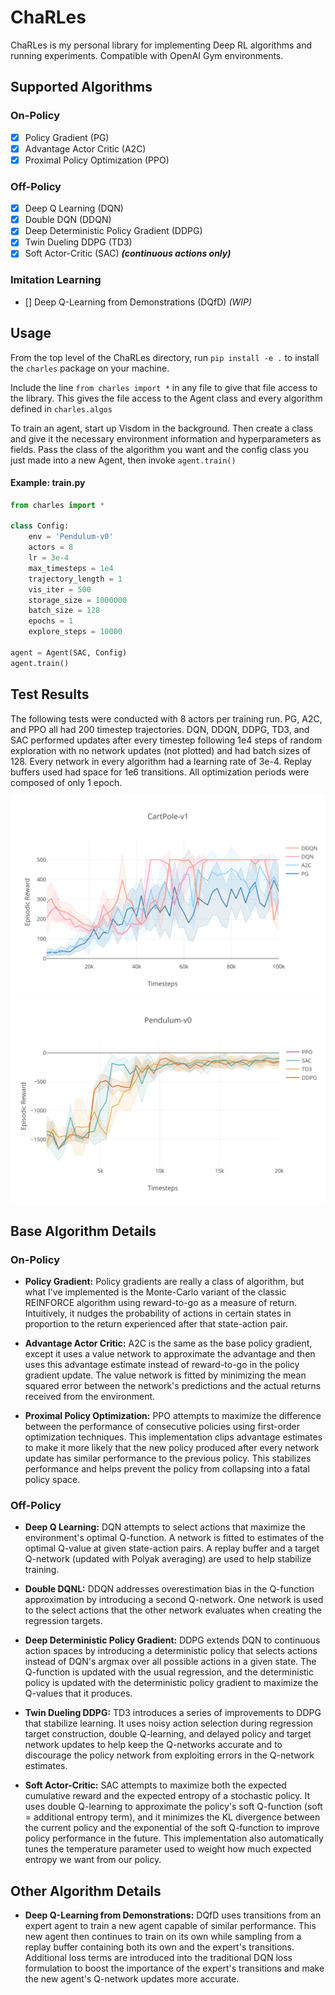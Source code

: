 # ChaRLes

ChaRLes is my personal library for implementing Deep RL algorithms and running experiments. Compatible with OpenAI Gym environments.

## Supported Algorithms

### On-Policy
- [x] Policy Gradient (PG)
- [x] Advantage Actor Critic (A2C)
- [x] Proximal Policy Optimization (PPO)

### Off-Policy
- [x] Deep Q Learning (DQN)
- [x] Double DQN (DDQN)
- [x] Deep Deterministic Policy Gradient (DDPG)
- [x] Twin Dueling DDPG (TD3)
- [x] Soft Actor-Critic (SAC) ***(continuous actions only)***

### Imitation Learning
- [] Deep Q-Learning from Demonstrations (DQfD) *(WIP)*


## Usage
From the top level of the ChaRLes directory, run `pip install -e .` to install the `charles` package on your machine.


Include the line `from charles import *` in any file to give that file access to the library. This gives the file access to the Agent class and every algorithm defined in `charles.algos`

To train an agent, start up Visdom in the background. Then create a class and give it the necessary environment information and hyperparameters as fields. Pass the class of the algorithm you want and the config class you just made into a new Agent, then invoke `agent.train()`

#### Example: train.py
```python
from charles import *

class Config:
    env = 'Pendulum-v0'
    actors = 8
    lr = 3e-4
    max_timesteps = 1e4
    trajectory_length = 1
    vis_iter = 500
    storage_size = 1000000
    batch_size = 128
    epochs = 1
    explore_steps = 10000

agent = Agent(SAC, Config)
agent.train()
```




## Test Results

The following tests were conducted with 8 actors per training run. PG, A2C, and PPO all had 200 timestep trajectories. DQN, DDQN, DDPG, TD3, and SAC performed updates after every timestep following 1e4 steps of random exploration with no network updates (not plotted) and had batch sizes of 128. Every network in every algorithm had a learning rate of 3e-4. Replay buffers used had space for 1e6 transitions. All optimization periods were composed of only 1 epoch.

<img src="./results/cartpole.svg">
<img src="./results/pendulum.svg">




## Base Algorithm Details

### On-Policy
* **Policy Gradient:** Policy gradients are really a class of algorithm, but what I've implemented is the Monte-Carlo variant of the classic REINFORCE algorithm using reward-to-go as a measure of return. Intuitively, it nudges the probability of actions in certain states in proportion to the return experienced after that state-action pair.

* **Advantage Actor Critic:** A2C is the same as the base policy gradient, except it uses a value network to approximate the advantage and then uses this advantage estimate instead of reward-to-go in the policy gradient update. The value network is fitted by minimizing the mean squared error between the network's predictions and the actual returns received from the environment.

* **Proximal Policy Optimization:** PPO attempts to maximize the difference between the performance of consecutive policies using first-order optimization techniques. This implementation clips advantage estimates to make it more likely that the new policy produced after every network update has similar performance to the previous policy. This stabilizes performance and helps prevent the policy from collapsing into a fatal policy space.


### Off-Policy
* **Deep Q Learning:** DQN attempts to select actions that maximize the environment's optimal Q-function. A network is fitted to estimates of the optimal Q-value at given state-action pairs. A replay buffer and a target Q-network (updated with Polyak averaging) are used to help stabilize training.

* **Double DQNL:** DDQN addresses overestimation bias in the Q-function approximation by introducing a second Q-network. One network is used to the select actions that the other network evaluates when creating the regression targets.

* **Deep Deterministic Policy Gradient:** DDPG extends DQN to continuous action spaces by introducing a deterministic policy that selects actions instead of DQN's argmax over all possible actions in a given state. The Q-function is updated with the usual regression, and the deterministic policy is updated with the deterministic policy gradient to maximize the Q-values that it produces.

* **Twin Dueling DDPG:** TD3 introduces a series of improvements to DDPG that stabilize learning. It uses noisy action selection during regression target construction, double Q-learning, and delayed policy and target network updates to help keep the Q-networks accurate and to discourage the policy network from exploiting errors in the Q-network estimates.

* **Soft Actor-Critic:** SAC attempts to maximize both the expected cumulative reward and the expected entropy of a stochastic policy. It uses double Q-learning to approximate the policy's soft Q-function (soft = additional entropy term), and it minimizes the KL divergence between the current policy and the exponential of the soft Q-function to improve policy performance in the future. This implementation also automatically tunes the temperature parameter used to weight how much expected entropy we want from our policy.

## Other Algorithm Details

* **Deep Q-Learning from Demonstrations:** DQfD uses transitions from an expert agent to train a new agent capable of similar performance. This new agent then continues to train on its own while sampling from a replay buffer containing both its own and the expert's transitions. Additional loss terms are introduced into the traditional DQN loss formulation to boost the importance of the expert's transitions and make the new agent's Q-network updates more accurate.
